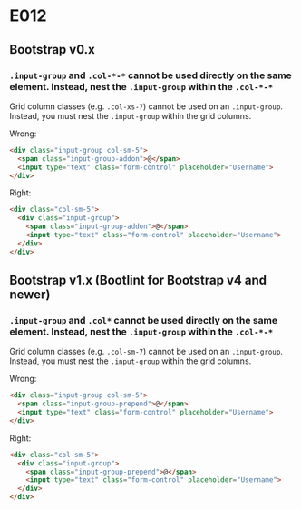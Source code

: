 # E012
## Bootstrap v0.x
### `.input-group` and `.col-*-*` cannot be used directly on the same element. Instead, nest the `.input-group` within the `.col-*-*`

Grid column classes (e.g. `.col-xs-7`) cannot be used on an `.input-group`. Instead, you must nest the `.input-group` within the grid columns.

Wrong:
```html
<div class="input-group col-sm-5">
  <span class="input-group-addon">@</span>
  <input type="text" class="form-control" placeholder="Username">
</div>
```

Right:
```html
<div class="col-sm-5">
  <div class="input-group">
    <span class="input-group-addon">@</span>
    <input type="text" class="form-control" placeholder="Username">
  </div>
</div>
```

## Bootstrap v1.x (Bootlint for Bootstrap v4 and newer)

### `.input-group` and `.col*` cannot be used directly on the same element. Instead, nest the `.input-group` within the `.col-*-*`

Grid column classes (e.g. `.col-sm-7`) cannot be used on an `.input-group`. Instead, you must nest the `.input-group` within the grid columns.

Wrong:
```html
<div class="input-group col-sm-5">
  <span class="input-group-prepend">@</span>
  <input type="text" class="form-control" placeholder="Username">
</div>
```

Right:
```html
<div class="col-sm-5">
  <div class="input-group">
    <span class="input-group-prepend">@</span>
    <input type="text" class="form-control" placeholder="Username">
  </div>
</div>
```